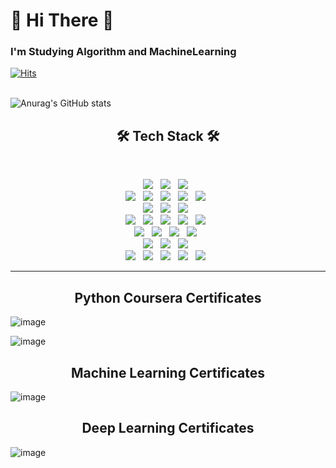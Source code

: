 # 👋 Hi There 👋

### I'm Studying Algorithm and MachineLearning


[![Hits](https://hits.seeyoufarm.com/api/count/incr/badge.svg?url=https%3A%2F%2Fgithub.com%2Fhyeonjun&count_bg=%231B61C2&title_bg=%23332020&icon=&icon_color=%23E7E7E7&title=hits&edge_flat=false)](https://hits.seeyoufarm.com)
<br><br>
<!--
**hyeonjun/hyeonjun** is a ✨ _special_ ✨ repository because its `README.md` (this file) appears on your GitHub profile.

Here are some ideas to get you started:

- 🔭 I’m currently working on ...
- 🌱 I’m currently learning ...
- 👯 I’m looking to collaborate on ...
- 🤔 I’m looking for help with ...
- 💬 Ask me about ...
- 📫 How to reach me: ...
- 😄 Pronouns: ...
- ⚡ Fun fact: ...
-->

![Anurag's GitHub stats](https://github-readme-stats.vercel.app/api?username=hyeonjun&show_icons=true&theme=radical)




<h2 align="center"><b>🛠 Tech Stack 🛠</b></h2>
</br>
<p align="center">
<img src="https://img.shields.io/badge/-Python-000000?style=flat&logo=Python"/></a> &nbsp
<img src="https://img.shields.io/badge/-Selenium-43B02A?style=flat&logo=Selenium"/></a> &nbsp
<img src="https://img.shields.io/badge/-BeatifulSoup-59666C?style=flat&logo=BeatifulSoup"/></a> &nbsp
<br>
<img src="https://img.shields.io/badge/-pandas-150458?style=flat&logo=pandas"/></a> &nbsp
<img src="https://img.shields.io/badge/-scikitlearn-F7931E?style=flat&logo=scikitlearn"/></a> &nbsp
<img src="https://img.shields.io/badge/-TensorFlow-FF6F00?style=flat&logo=TensorFlow"/></a> &nbsp
<img src="https://img.shields.io/badge/-Seaborn-AA0000?style=flat&logo=Seaborn"/></a> &nbsp
<img src="https://img.shields.io/badge/-Folium-77B829?style=flat&logo=Folium"/></a> &nbsp
<br>
<img src="https://img.shields.io/badge/-C-A8B9CC?style=flat&logo=C"/></a> &nbsp
<img src="https://img.shields.io/badge/-.NET-512BD4?style=flat&logo=.NET"/></a> &nbsp
<img src="https://img.shields.io/badge/-OpenGL-5586A4?style=flat&logo=OpenGL"/></a> &nbsp
<br>
<img src="https://img.shields.io/badge/-Java-007396?style=flat&logo=Java"/></a> &nbsp
<img src="https://img.shields.io/badge/-Android-DDC84?style=flat&logo=Android"/></a> &nbsp
<img src="https://img.shields.io/badge/-JavaScript-F7DF1E?style=flat&logo=JavaScript"/></a> &nbsp
<img src="https://img.shields.io/badge/-jQuery-0769AD?style=flat&logo=jQuery"/></a> &nbsp
<img src="https://img.shields.io/badge/-Perl-39457E?style=flat&logo=Perl"/></a> &nbsp
<br>
<img src="https://img.shields.io/badge/-MySQL-4479A1?style=flat&logo=MySQL"/></a> &nbsp
<img src="https://img.shields.io/badge/-MariaDB-003545?style=flat&logo=MariaDB"/></a> &nbsp
<img src="https://img.shields.io/badge/-MongoDB-47A248?style=flat&logo=MongoDB"/></a> &nbsp
<img src="https://img.shields.io/badge/-Oracle-F80000?style=flat&logo=Oracle"/></a> &nbsp
<br>
<img src="https://img.shields.io/badge/-Linux-FCC624?style=flat&logo=Linux"/></a> &nbsp
<img src="https://img.shields.io/badge/-Nagios-41454A?style=flat&logo=Nagios"/></a> &nbsp
<img src="https://img.shields.io/badge/-Grafana-F46800?style=flat&logo=Grafana"/></a> &nbsp
<br>
<img src="https://img.shields.io/badge/-HTML5-E34F26?style=flat&logo=HTML5"/></a> &nbsp
<img src="https://img.shields.io/badge/-CSS3-1572B6?style=flat&logo=CSS3"/></a> &nbsp
<img src="https://img.shields.io/badge/-React-61DAFB?style=flat&logo=React"/></a> &nbsp
<img src="https://img.shields.io/badge/-Django-092E20?style=flat&logo=Django"/></a> &nbsp
<img src="https://img.shields.io/badge/-Node.js-339933?style=flat-square&logo=Node.js&logoColor=white"/></a> &nbsp
<!-- img src="https://img.shields.io/badge/-Spring-6DB33F?style=flat&logo=Spring"/></a> &nbsp -->
<!--img src="https://img.shields.io/badge/-Spring Boot-6DB33F?style=flat&logo=Spring Boot"/></a> &nbsp -->

<hr />

<h2 align="center"><b>Python Coursera Certificates</b></h2>

![image](https://user-images.githubusercontent.com/7258995/140607684-54f60e00-f487-4661-8941-a815228b870e.png)

![image](https://user-images.githubusercontent.com/7258995/140607695-355814a2-5b8d-4165-9f6b-301c47e9f8bc.png)

<h2 align="center"><b>Machine Learning Certificates</b></h2>

![image](https://user-images.githubusercontent.com/7258995/140607630-45336507-40e9-41ca-8438-e0a03f1a73dd.png)

<h2 align="center"><b>Deep Learning Certificates</b></h2>

![image](https://user-images.githubusercontent.com/7258995/140607646-a30cfccc-9ac2-4468-85a8-14191d7db5e1.png)
